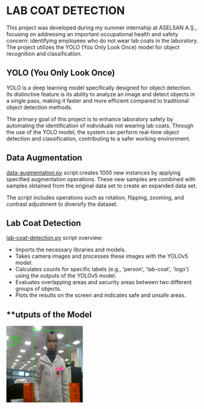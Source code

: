 # LAB COAT DETECTION

This project was developed during my summer internship at ASELSAN A.Ş., focusing on addressing an important occupational health and safety concern: identifying employees who do not wear lab coats in the laboratory. The project utilizes the YOLO (You Only Look Once) model for object recognition and classification.

## YOLO (You Only Look Once)

YOLO is a deep learning model specifically designed for object detection. Its distinctive feature is its ability to analyze an image and detect objects in a single pass, making it faster and more efficient compared to traditional object detection methods.

The primary goal of this project is to enhance laboratory safety by automating the identification of individuals not wearing lab coats. Through the use of the YOLO model, the system can perform real-time object detection and classification, contributing to a safer working environment.

## Data Augmentation

[data-augmentation.py](data-augmentation.py) script creates 1000 new instances by applying specified augmentation operations. These new samples are combined with samples obtained from the original data set to create an expanded data set.

The script includes operations such as rotation, flipping, zooming, and contrast adjustment to diversify the dataset.

## Lab Coat Detection

[lab-coat-detection.py](lab-coat-detection.py) script overview:
- Imports the necessary libraries and models.
- Takes camera images and processes these images with the YOLOv5 model.
- Calculates counts for specific labels (e.g., 'person', 'lab-coat', 'logo') using the outputs of the YOLOv5 model.
- Evaluates overlapping areas and security areas between two different groups of objects.
- Plots the results on the screen and indicates safe and unsafe areas.

## **utputs of the Model
<img src="safe.png" alt="Safe" width="200" height="200">

